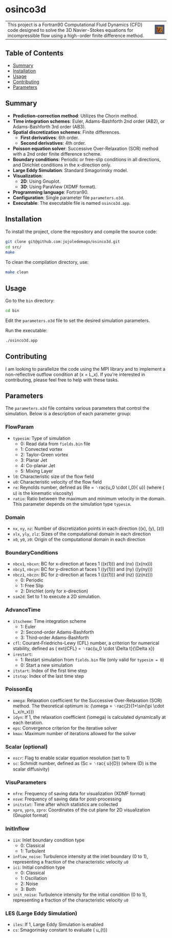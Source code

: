 
# osinco3d

<table>
  <tr>
    <td>This project is a Fortran90 Computational Fluid Dynamics (CFD) code designed to solve the 3D Navier-Stokes equations for incompressible flow using a high-order finite difference method.</td>
    <td style="max-width: 100px;">
      <img src="https://github.com/jojoledemago/osinco3d/blob/main/examples/tgv_re2500_les/tgv_qcrit_vort_re2500_les.png" alt="TGV Re = 2500"/>
    </td>
  </tr>
</table>

## Table of Contents
- [Summary](#summary)
- [Installation](#installation)
- [Usage](#usage)
- [Contributing](#contributing)
- [Parameters](#parameters)

## Summary

- **Prediction-correction method**: Utilizes the Chorin method.
- **Time integration schemes**: Euler, Adams-Bashforth 2nd order (AB2), or Adams-Bashforth 3rd order (AB3).
- **Spatial discretization schemes**: Finite differences.
  - **First derivatives**: 6th order.
  - **Second derivatives**: 4th order.
- **Poisson equation solver**: Successive Over-Relaxation (SOR) method with a 2nd order finite difference scheme.
- **Boundary conditions**: Periodic or free-slip conditions in all directions, and Dirichlet conditions in the x-direction only.
- **Large Eddy Simulation**: Standard Smagorinsky model.
- **Visualization**:
  - **2D**: Using Gnuplot.
  - **3D**: Using ParaView (XDMF format).
- **Programming language**: Fortran90.
- **Configuration**: Single parameter file `parameters.o3d`.
- **Executable**: The executable file is named `osinco3d.app`.

## Installation

To install the project, clone the repository and compile the source code:

```sh
git clone git@github.com:jojoledemago/osinco3d.git
cd src/
make
```

To clean the compilation directory, use:

```sh
make clean
```

## Usage

Go to the `bin` directory:

```sh
cd bin
```

Edit the `parameters.o3d` file to set the desired simulation parameters.

Run the executable:

```sh
./osinco3d.app
```

## Contributing

I am looking to parallelize the code using the MPI library and to implement a non-reflective outflow condition at \(x = L_x\). If you're interested in contributing, please feel free to help with these tasks.

## Parameters

The `parameters.o3d` file contains various parameters that control the simulation. Below is a description of each parameter group:

### FlowParam
- `typesim`: Type of simulation
    - 0: Read data from `fields.bin` file
    - 1: Convected vortex
    - 2: Taylor-Green vortex
    - 3: Planar Jet
    - 4: Co-planar Jet
    - 5: Mixing Layer
- `l0`: Characteristic size of the flow field
- `u0`: Characteristic velocity of the flow field
- `re`: Reynolds number, defined as \(Re = ␌rac{u_0 \cdot l_0}{
u}\) (where \(
u\) is the kinematic viscosity)
- `ratio`: Ratio between the maximum and minimum velocity in the domain. This parameter depends on the simulation type `typesim`.

### Domain
- `nx`, `ny`, `nz`: Number of discretization points in each direction (\(x\), \(y\), \(z\))
- `xlx`, `yly`, `zlz`: Sizes of the computational domain in each direction
- `x0`, `y0`, `z0`: Origin of the computational domain in each direction

### BoundaryConditions
- `nbcx1`, `nbcxn`: BC for x-direction at faces 1 (\(x(1)\)) and \(nx\) (\(x(nx)\))
- `nbcy1`, `nbcyn`: BC for y-direction at faces 1 (\(y(1)\)) and \(ny\) (\(y(ny)\))
- `nbcz1`, `nbczn`: BC for z-direction at faces 1 (\(z(1)\)) and \(nz\) (\(z(nz)\))
    - 0: Periodic
    - 1: Free Slip
    - 2: Dirichlet (only for x-direction)
- `sim2d`: Set to 1 to execute a 2D simulation.

### AdvanceTime
- `itscheme`: Time integration scheme
    - 1: Euler
    - 2: Second-order Adams-Bashforth
    - 3: Third-order Adams-Bashforth
- `cfl`: Courant-Friedrichs-Lewy (CFL) number, a criterion for numerical stability, defined as \(	ext{CFL} = ␌rac{u_0 \cdot \Delta t}{\Delta x}\)
- `irestart`:
    - 1: Restart simulation from `fields.bin` file (only valid for `typesim = 0`)
    - 0: Start a new simulation
- `itstart`: Index of the first time step
- `itstop`: Index of the last time step

### PoissonEq
- `omega`: Relaxation coefficient for the Successive Over-Relaxation (SOR) method. The theoretical optimum is: \(\omega = ␌rac{2}{1+\sin(\pi \cdot L_x/n_x)}\)
- `idyn`: If 1, the relaxation coefficient \(\omega\) is calculated dynamically at each iteration.
- `eps`: Convergence criterion for the iterative solver
- `kmax`: Maximum number of iterations allowed for the solver

### Scalar (optional)
- `nscr`: Flag to enable scalar equation resolution (set to 1)
- `sc`: Schmidt number, defined as \(Sc = ␌rac{
u}{D}\) (where \(D\) is the scalar diffusivity)

### VisuParameters
- `nfre`: Frequency of saving data for visualization (XDMF format)
- `nsve`: Frequency of saving data for post-processing
- `initstat`: Time after which statistics are collected
- `xpro`, `ypro`, `zpro`: Coordinates of the cut plane for 2D visualization (Gnuplot format)

### InitInflow
- `iin`: Inlet boundary condition type
    - 0: Classical
    - 1: Turbulent
- `inflow_noise`: Turbulence intensity at the inlet boundary (0 to 1), representing a fraction of the characteristic velocity `u0`
- `ici`: Initial condition type
    - 0: Classical
    - 1: Oscillation
    - 2: Noise
    - 3: Both
- `init_noise`: Turbulence intensity for the initial condition (0 to 1), representing a fraction of the characteristic velocity `u0`

### LES (Large Eddy Simulation)
- `iles`: If 1, Large Eddy Simulation is enabled
- `cs`: Smagorinsky constant to evaluate \(
u_{t}\)
